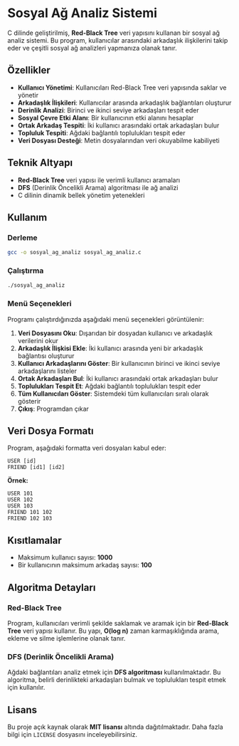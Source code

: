 # Sosyal Ağ Analiz Sistemi

C dilinde geliştirilmiş, **Red-Black Tree** veri yapısını kullanan bir sosyal ağ analiz sistemi. Bu program, kullanıcılar arasındaki arkadaşlık ilişkilerini takip eder ve çeşitli sosyal ağ analizleri yapmanıza olanak tanır.

## Özellikler

- **Kullanıcı Yönetimi**: Kullanıcıları Red-Black Tree veri yapısında saklar ve yönetir
- **Arkadaşlık İlişkileri**: Kullanıcılar arasında arkadaşlık bağlantıları oluşturur
- **Derinlik Analizi**: Birinci ve ikinci seviye arkadaşları tespit eder
- **Sosyal Çevre Etki Alanı**: Bir kullanıcının etki alanını hesaplar
- **Ortak Arkadaş Tespiti**: İki kullanıcı arasındaki ortak arkadaşları bulur
- **Topluluk Tespiti**: Ağdaki bağlantılı toplulukları tespit eder
- **Veri Dosyası Desteği**: Metin dosyalarından veri okuyabilme kabiliyeti

## Teknik Altyapı

- **Red-Black Tree** veri yapısı ile verimli kullanıcı aramaları
- **DFS** (Derinlik Öncelikli Arama) algoritması ile ağ analizi
- C dilinin dinamik bellek yönetim yetenekleri

## Kullanım

### Derleme

```bash
gcc -o sosyal_ag_analiz sosyal_ag_analiz.c
```

### Çalıştırma

```bash
./sosyal_ag_analiz
```

### Menü Seçenekleri

Programı çalıştırdığınızda aşağıdaki menü seçenekleri görüntülenir:

1. **Veri Dosyasını Oku**: Dışarıdan bir dosyadan kullanıcı ve arkadaşlık verilerini okur
2. **Arkadaşlık İlişkisi Ekle**: İki kullanıcı arasında yeni bir arkadaşlık bağlantısı oluşturur
3. **Kullanıcı Arkadaşlarını Göster**: Bir kullanıcının birinci ve ikinci seviye arkadaşlarını listeler
4. **Ortak Arkadaşları Bul**: İki kullanıcı arasındaki ortak arkadaşları bulur
5. **Toplulukları Tespit Et**: Ağdaki bağlantılı toplulukları tespit eder
6. **Tüm Kullanıcıları Göster**: Sistemdeki tüm kullanıcıları sıralı olarak gösterir
0. **Çıkış**: Programdan çıkar

## Veri Dosya Formatı

Program, aşağıdaki formatta veri dosyaları kabul eder:

```
USER [id]
FRIEND [id1] [id2]
```

**Örnek:**
```
USER 101
USER 102
USER 103
FRIEND 101 102
FRIEND 102 103
```

## Kısıtlamalar

- Maksimum kullanıcı sayısı: **1000**
- Bir kullanıcının maksimum arkadaş sayısı: **100**

## Algoritma Detayları

### Red-Black Tree

Program, kullanıcıları verimli şekilde saklamak ve aramak için bir **Red-Black Tree** veri yapısı kullanır. Bu yapı, **O(log n)** zaman karmaşıklığında arama, ekleme ve silme işlemlerine olanak tanır.

### DFS (Derinlik Öncelikli Arama)

Ağdaki bağlantıları analiz etmek için **DFS algoritması** kullanılmaktadır. Bu algoritma, belirli derinlikteki arkadaşları bulmak ve toplulukları tespit etmek için kullanılır.

## Lisans

Bu proje açık kaynak olarak **MIT lisansı** altında dağıtılmaktadır. Daha fazla bilgi için `LICENSE` dosyasını inceleyebilirsiniz.
